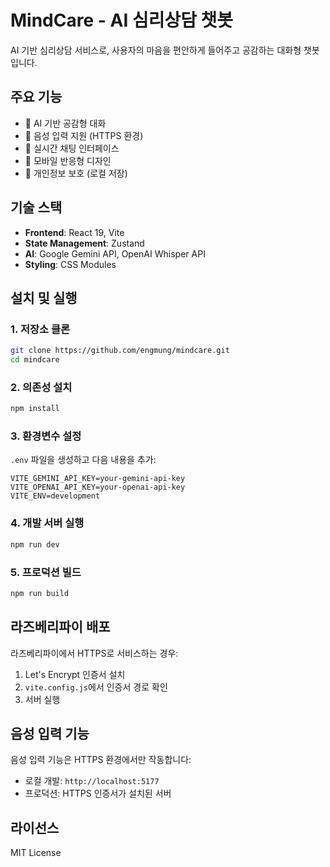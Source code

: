 # MindCare - AI 심리상담 챗봇

AI 기반 심리상담 서비스로, 사용자의 마음을 편안하게 들어주고 공감하는 대화형 챗봇입니다.

## 주요 기능

- 🤖 AI 기반 공감형 대화
- 🎤 음성 입력 지원 (HTTPS 환경)
- 💬 실시간 채팅 인터페이스
- 📱 모바일 반응형 디자인
- 🔐 개인정보 보호 (로컬 저장)

## 기술 스택

- **Frontend**: React 19, Vite
- **State Management**: Zustand
- **AI**: Google Gemini API, OpenAI Whisper API
- **Styling**: CSS Modules

## 설치 및 실행

### 1. 저장소 클론
```bash
git clone https://github.com/engmung/mindcare.git
cd mindcare
```

### 2. 의존성 설치
```bash
npm install
```

### 3. 환경변수 설정
`.env` 파일을 생성하고 다음 내용을 추가:
```
VITE_GEMINI_API_KEY=your-gemini-api-key
VITE_OPENAI_API_KEY=your-openai-api-key
VITE_ENV=development
```

### 4. 개발 서버 실행
```bash
npm run dev
```

### 5. 프로덕션 빌드
```bash
npm run build
```

## 라즈베리파이 배포

라즈베리파이에서 HTTPS로 서비스하는 경우:

1. Let's Encrypt 인증서 설치
2. `vite.config.js`에서 인증서 경로 확인
3. 서버 실행

## 음성 입력 기능

음성 입력 기능은 HTTPS 환경에서만 작동합니다:
- 로컬 개발: `http://localhost:5177`
- 프로덕션: HTTPS 인증서가 설치된 서버

## 라이선스

MIT License
